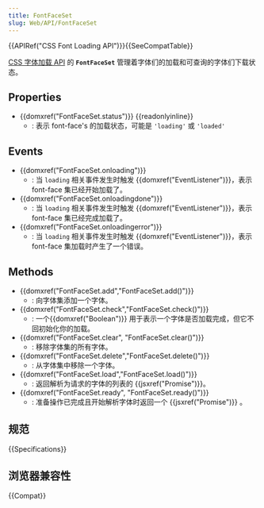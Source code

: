 ```yaml
---
title: FontFaceSet
slug: Web/API/FontFaceSet
---
```


{{APIRef("CSS Font Loading API")}}{{SeeCompatTable}}

[CSS 字体加载 API](/zh-CN/docs/Web/API/CSS_Font_Loading_API) 的 **`FontFaceSet`** 管理着字体们的加载和可查询的字体们下载状态。

## Properties

- {{domxref("FontFaceSet.status")}} {{readonlyinline}}
  - : 表示 font-face's 的加载状态，可能是 `'loading'` 或 `'loaded'`

## Events

- {{domxref("FontFaceSet.onloading")}}
  - : 当 `loading` 相关事件发生时触发 {{domxref("EventListener")}}，表示 font-face 集已经开始加载了。
- {{domxref("FontFaceSet.onloadingdone")}}
  - : 当 `loading` 相关事件发生时触发 {{domxref("EventListener")}}，表示 font-face 集已经完成加载了。
- {{domxref("FontFaceSet.onloadingerror")}}
  - : 当 `loading` 相关事件发生时触发 {{domxref("EventListener")}}，表示 font-face 集加载时产生了一个错误。

## Methods

- {{domxref("FontFaceSet.add","FontFaceSet.add()")}}
  - : 向字体集添加一个字体。
- {{domxref("FontFaceSet.check","FontFaceSet.check()")}}
  - : 一个{{domxref("Boolean")}} 用于表示一个字体是否加载完成，但它不回初始化你的加载。
- {{domxref("FontFaceSet.clear", "FontFaceSet.clear()")}}
  - : 移除字体集的所有字体。
- {{domxref("FontFaceSet.delete","FontFaceSet.delete()")}}
  - : 从字体集中移除一个字体。
- {{domxref("FontFaceSet.load","FontFaceSet.load()")}}
  - : 返回解析为请求的字体的列表的 {{jsxref("Promise")}}。
- {{domxref("FontFaceSet.ready", "FontFaceSet.ready()")}}
  - : 准备操作已完成且开始解析字体时返回一个 {{jsxref("Promise")}} 。

## 规范

{{Specifications}}

## 浏览器兼容性

{{Compat}}
